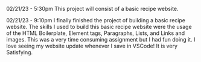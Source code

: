 02/21/23 - 5:30pm
This project will consist of a basic recipe website.

02/21/23 - 9:10pm
I finally finished the project of building a basic recipe website. The skills I used to build this basic recipe website were the usage of the HTML Boilerplate, Element tags, Paragraphs, Lists, and Links and images. This was a very time consuming assignment but I had fun doing it. I love seeing my website update whenever I save in VSCode! It is very Satisfying.

